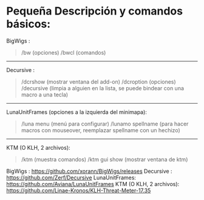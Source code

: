 # Pequeña Descripción y comandos básicos:


BigWigs :
 
> /bw      (opciones)
> /bwcl    (comandos)

-------------------------------


Decursive : 

> /dcrshow (mostrar ventana del add-on)
> /dcroption (opciones)
> /decursive (limpia a alguien en la lista, se puede bindear con una macro a una tecla)

-------------------------------

LunaUnitFrames (opciones a la izquierda del minimapa): 

> /luna menu   (menú para configurar)
> /lunamo spellname (para hacer macros con mouseover, reemplazar spellname con un hechizo)

-------------------------------

KTM (O KLH, 2 archivos): 
> /ktm (muestra comandos)
> /ktm gui show (mostrar ventana de ktm)














BigWigs  : https://github.com/xorann/BigWigs/releases
Decursive : https://github.com/Zerf/Decursive
LunaUnitFrames: https://github.com/Aviana/LunaUnitFrames
KTM (O KLH, 2 archivos): https://github.com/Linae-Kronos/KLH-Threat-Meter-17.35









